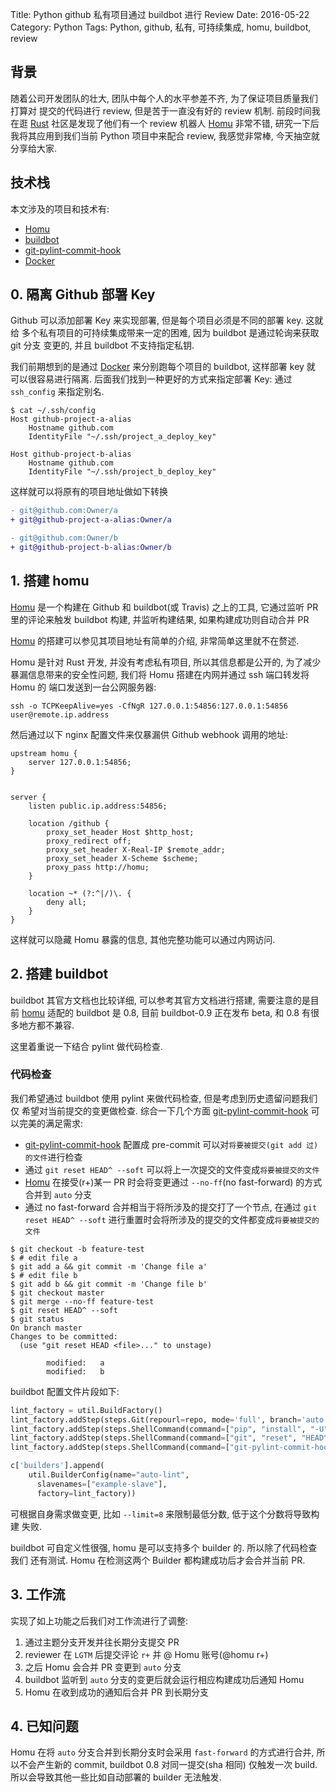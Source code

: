 Title: Python github 私有项目通过 buildbot 进行 Review
Date: 2016-05-22
Category: Python
Tags: Python, github, 私有, 可持续集成, homu, buildbot, review

## 背景
随着公司开发团队的壮大, 团队中每个人的水平参差不齐, 为了保证项目质量我们打算对
提交的代码进行 review, 但是苦于一直没有好的 review 机制. 前段时间我在逛 
[Rust][r] 社区是发现了他们有一个 review 机器人 [Homu][h] 非常不错, 
研究一下后我将其应用到我们当前 Python 项目中来配合 review, 我感觉非常棒, 
今天抽空就分享给大家.


## 技术栈
本文涉及的项目和技术有:

- [Homu][h]
- [buildbot][b]
- [git-pylint-commit-hook][gpch]
- [Docker][d]


## 0. 隔离 Github 部署 Key
Github 可以添加部署 Key 来实现部署, 但是每个项目必须是不同的部署 key. 这就给
多个私有项目的可持续集成带来一定的困难, 因为 buildbot 是通过轮询来获取 git 分支
变更的, 并且 buildbot 不支持指定私钥. 

我们前期想到的是通过 [Docker][d] 来分别跑每个项目的 buildbot, 这样部署 key 就
可以很容易进行隔离. 后面我们找到一种更好的方式来指定部署 Key: 通过 `ssh_config`
来指定别名.

```shell
$ cat ~/.ssh/config
Host github-project-a-alias
    Hostname github.com
    IdentityFile "~/.ssh/project_a_deploy_key"

Host github-project-b-alias
    Hostname github.com
    IdentityFile "~/.ssh/project_b_deploy_key"
```

这样就可以将原有的项目地址做如下转换
```diff
- git@github.com:Owner/a
+ git@github-project-a-alias:Owner/a

- git@github.com:Owner/b
+ git@github-project-b-alias:Owner/b
```

## 1. 搭建 homu

[Homu][h] 是一个构建在 Github 和 buildbot(或 Travis) 之上的工具, 它通过监听
PR 里的评论来触发 buildbot 构建, 并监听构建结果, 如果构建成功则自动合并 PR

[Homu][h] 的搭建可以参见其项目地址有简单的介绍, 非常简单这里就不在赘述.


Homu 是针对 Rust 开发, 并没有考虑私有项目, 所以其信息都是公开的, 为了减少
暴漏信息带来的安全性问题, 我们将 Homu 搭建在内网并通过 ssh 端口转发将 Homu 的
端口发送到一台公网服务器:

```shell
ssh -o TCPKeepAlive=yes -CfNgR 127.0.0.1:54856:127.0.0.1:54856 user@remote.ip.address
```

然后通过以下 nginx 配置文件来仅暴漏供 Github webhook 调用的地址:
```
upstream homu {
    server 127.0.0.1:54856;
}


server {
    listen public.ip.address:54856;

    location /github {
        proxy_set_header Host $http_host;
        proxy_redirect off;
        proxy_set_header X-Real-IP $remote_addr;
        proxy_set_header X-Scheme $scheme;
        proxy_pass http://homu;
    }

    location ~* (?:^|/)\. {
        deny all;
    }
}
```

这样就可以隐藏 Homu 暴露的信息, 其他完整功能可以通过内网访问.

## 2. 搭建 buildbot

buildbot 其官方文档也比较详细, 可以参考其官方文档进行搭建, 需要注意的是目前 
[homu][h] 适配的 buildbot 是 0.8, 目前 buildbot-0.9 正在发布 beta, 和 0.8
有很多地方都不兼容.

这里着重说一下结合 pylint 做代码检查.

### 代码检查
我们希望通过 buildbot 使用 pylint 来做代码检查, 但是考虑到历史遗留问题我们仅
希望对当前提交的变更做检查. 综合一下几个方面 [git-pylint-commit-hook][gpch] 可
以完美的满足需求:

- [git-pylint-commit-hook][gpch] 配置成 pre-commit 可以对`将要被提交(git add 过)的文件`进行检查
- 通过 `git reset HEAD^ --soft` 可以将上一次提交的文件变成`将要被提交的文件`
- [Homu][h] 在接受(r+)某一 PR 时会将变更通过 `--no-ff`(no fast-forward) 的方式合并到 `auto` 分支
- 通过 no fast-forward 合并相当于将所涉及的提交打了一个节点, 在通过 `git reset HEAD^ --soft` 进行重置时会将所涉及的提交的文件都变成`将要被提交的文件`

```shell
$ git checkout -b feature-test
$ # edit file a
$ git add a && git commit -m 'Change file a'
$ # edit file b
$ git add b && git commit -m 'Change file b'
$ git checkout master
$ git merge --no-ff feature-test
$ git reset HEAD^ --soft
$ git status
On branch master
Changes to be committed:
  (use "git reset HEAD <file>..." to unstage)

        modified:   a
        modified:   b

```

buildbot 配置文件片段如下:
```python
lint_factory = util.BuildFactory()
lint_factory.addStep(steps.Git(repourl=repo, mode='full', branch='auto', progress=True))
lint_factory.addStep(steps.ShellCommand(command=["pip", "install", "-U", "-r", "requirements.txt"]))
lint_factory.addStep(steps.ShellCommand(command=["git", "reset", "HEAD^", "--soft"]))
lint_factory.addStep(steps.ShellCommand(command=["git-pylint-commit-hook", "--limit=8", "--pylintrc=./.pylintrc"]))

c['builders'].append(
    util.BuilderConfig(name="auto-lint",
      slavenames=["example-slave"],
      factory=lint_factory))
```

可根据自身需求做变更, 比如 `--limit=8` 来限制最低分数, 低于这个分数将导致构建
失败.

buildbot 可自定义性很强, homu 是可以支持多个 builder 的. 所以除了代码检查我们
还有测试. Homu 在检测这两个 Builder 都构建成功后才会合并当前 PR.

## 3. 工作流
实现了如上功能之后我们对工作流进行了调整:

1. 通过主题分支开发并往长期分支提交 PR
2. reviewer 在 `LGTM` 后提交评论 `r+` 并 @ Homu 账号(@homu r+)
3. 之后 Homu 会合并 PR 变更到 `auto` 分支
4. buildbot 监听到 `auto` 分支的变更后就会运行相应构建成功后通知 Homu
5. Homu 在收到成功的通知后合并 PR 到长期分支

## 4. 已知问题
Homu 在将 `auto` 分支合并到长期分支时会采用 `fast-forward` 的方式进行合并, 
所以不会产生新的 commit, buildbot 0.8 对同一提交(sha 相同) 仅触发一次 build.
所以会导致其他一些比如自动部署的 builder 无法触发.


[g]: https://github.com
[r]: https://github.com/rust-lang/rust
[h]: https://github.com/barosl/homu
[gpch]: https://github.com/sebdah/git-pylint-commit-hook
[b]: https://github.com/buildbot/buildbot
[d]: https://www.docker.com
